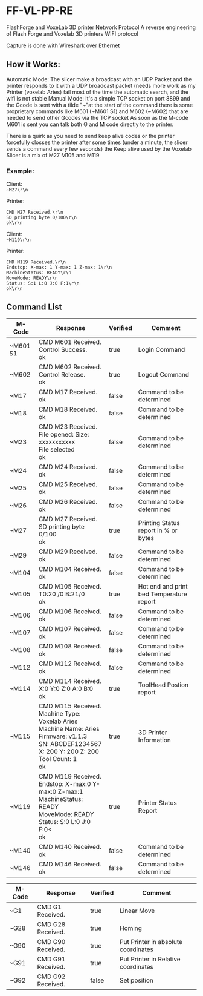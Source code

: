 # FF-VL-PP-RE
FlashForge and VoxeLab 3D printer Network Protocol
A  reverse engineering of Flash Forge and Voxelab 3D printers WIFI protocol

Capture is done with Wireshark over Ethernet




## How it Works:
Automatic Mode:
The slicer make a broadcast with an UDP Packet and the printer responds to it with a UDP broadcast packet (needs more work as my Printer (voxelab Aries) fail most of the time the automatic search, and the wifi is not stable
Manual Mode:
It's a simple TCP socket on port 8899 and the Gcode is sent with a tilde "~"at the start of the command
there is some proprietary commands like M601 (~M601 S1) and M602 (~M602) that are needed to send other Gcodes via the TCP socket
As soon as the M-code M601 is sent you can talk both G and M code directly to the printer. 

There is a quirk as you need to send keep alive codes or the printer forcefully closses the printer after some times (under a minute, the slicer sends a command every few seconds)
the Keep alive used by the Voxelab Slicer is a mix of M27 M105 and M119 


### Example:
Client:<br>
```~M27\r\n```

Printer:
```
CMD M27 Received.\r\n
SD printing byte 0/100\r\n
ok\r\n
```

Client:<br>
```~M119\r\n```

Printer:
```
CMD M119 Received.\r\n
Endstop: X-max: 1 Y-max: 1 Z-max: 1\r\n
MachineStatus: READY\r\n
MoveMode: READY\r\n
Status: S:1 L:0 J:0 F:1\r\n
ok\r\n
```


## Command List
| M-Code | Response | Verified | Comment                                          |
|-|-|-|-|
| ~M601 S1 |CMD M601 Received.<br>Control Success.<br>ok<br>|true| Login Command|
| ~M602 |CMD M602 Received.<br>Control Release.<br>ok|true| Logout Command|
| ~M17 |CMD M17 Received.<br>ok|false| Command to be determined|
| ~M18 |CMD M18 Received.<br>ok|false| Command to be determined|
| ~M23 |CMD M23 Received.<br>File opened:  Size: xxxxxxxxxxx<br>File selected<br>ok|false| Command to be determined|
| ~M24 |CMD M24 Received.<br>ok|false| Command to be determined|
| ~M25 |CMD M25 Received.<br>ok|false| Command to be determined|
| ~M26 |CMD M26 Received.<br>ok|false| Command to be determined|
| ~M27 |CMD M27 Received.<br>SD printing byte 0/100<br>ok|true| Printing Status report in % or bytes|
| ~M29 |CMD M29 Received.<br>ok|false| Command to be determined|
| ~M104 |CMD M104 Received.<br>ok|false| Command to be determined|
| ~M105 |CMD M105 Received.<br>T0:20 /0 B:21/0<br>ok|true| Hot end and print bed Temperature report|
| ~M106 |CMD M106 Received.<br>ok|false| Command to be determined|
| ~M107 |CMD M107 Received.<br>ok|false| Command to be determined|
| ~M108 |CMD M108 Received.<br>ok|false| Command to be determined|
| ~M112 |CMD M112 Received.<br>ok|false| Command to be determined|
| ~M114 |CMD M114 Received.<br>X:0 Y:0 Z:0 A:0 B:0<br>ok|true| ToolHead Postion report|
| ~M115 |CMD M115 Received.<br>Machine Type: Voxelab Aries<br>Machine Name: Aries<br>Firmware: v1.1.3<br>SN: ABCDEF1234567<br>X: 200 Y: 200 Z: 200<br>Tool Count: 1<br>ok|true| 3D Printer Information|
| ~M119 |CMD M119 Received.<br>Endstop: X-max:0 Y-max:0 Z-max:1<br>MachineStatus: READY<br>MoveMode: READY<br>Status: S:0 L:0 J:0 F:0<<br>ok|true| Printer Status Report|
| ~M140 |CMD M140 Received.<br>ok|false| Command to be determined|
| ~M146 |CMD M146 Received.<br>ok|false| Command to be determined|


| M-Code | Response | Verified | Comment                                          |
|-|-|-|-|
|~G1|CMD G1 Received.|true|Linear Move|
|~G28|CMD G28 Received.|true|Homing|
|~G90|CMD G90 Received.|true|Put Printer in absolute coordinates|
|~G91|CMD G91 Received.|true|Put Printer in Relative coordinates|
|~G92|CMD G92 Received.|false|Set position|
